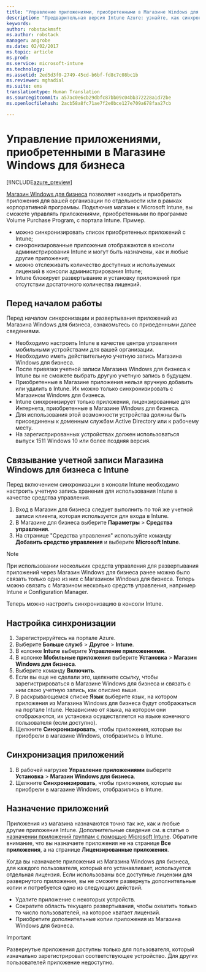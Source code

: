 ```yaml
---
title: "Управление приложениями, приобретенными в Магазине Windows для бизнеса | Предварительная версия Intune Azure | Документация Майкрософт"
description: "Предварительная версия Intune Azure: узнайте, как синхронизировать приложения, приобретенные в Магазине Windows для бизнеса, с Intune, а затем назначать и отслеживать их."
keywords: 
author: robstackmsft
ms.author: robstack
manager: angrobe
ms.date: 02/02/2017
ms.topic: article
ms.prod: 
ms.service: microsoft-intune
ms.technology: 
ms.assetid: 2ed5d3f0-2749-45cd-b6bf-fd8c7c08bc1b
ms.reviewer: mghadial
ms.suite: ems
translationtype: Human Translation
ms.sourcegitcommit: a57ac0e6cb29dbfc87bb09c04bb372228a1d72be
ms.openlocfilehash: 2acb58a8fc71ae7f2e0bce127e709a678faa27cb

---
```


# <a name="how-to-manage-apps-you-purchased-from-the-windows-store-for-business"></a>Управление приложениями, приобретенными в Магазине Windows для бизнеса

[!INCLUDE[azure_preview](../includes/azure_preview.md)]


[Магазин Windows для бизнеса](https://www.microsoft.com/business-store) позволяет находить и приобретать приложения для вашей организации по отдельности или в рамках корпоративной программы. Подключив магазин к Microsoft Intune, вы сможете управлять приложениями, приобретенными по программе Volume Purchase Program, с портала Intune. Пример.
* можно синхронизировать список приобретенных приложений с Intune;
* синхронизированные приложения отображаются в консоли администрирования Intune и могут быть назначены, как и любые другие приложения;
* можно отслеживать количество доступных и используемых лицензий в консоли администрирования Intune;
* Intune блокирует развертывание и установку приложений при отсутствии достаточного количества лицензий.

## <a name="before-you-start"></a>Перед началом работы
Перед началом синхронизации и развертывания приложений из Магазина Windows для бизнеса, ознакомьтесь со приведенными далее сведениями.
* Необходимо настроить Intune в качестве центра управления мобильными устройствами для вашей организации.
* Необходимо иметь действительную учетную запись Магазина Windows для бизнеса.
* После привязки учетной записи Магазина Windows для бизнеса к Intune вы не сможете выбрать другую учетную запись в будущем.
* Приобретенные в Магазине приложения нельзя вручную добавить или удалить в Intune. Их можно только синхронизировать с Магазином Windows для бизнеса.
* Intune синхронизирует только приложения, лицензированные для Интернета, приобретенные в Магазине Windows для бизнеса.
* Для использования этой возможности устройства должны быть присоединены к доменным службам Active Directory или к рабочему месту.
* На зарегистрированных устройствах должен использоваться выпуск 1511 Windows 10 или более поздняя версия.

## <a name="associate-your-windows-store-for-business-account-with-intune"></a>Связывание учетной записи Магазина Windows для бизнеса с Intune
Перед включением синхронизации в консоли Intune необходимо настроить учетную запись хранения для использования Intune в качестве средства управления.
1. Вход в Магазин для бизнеса следует выполнить по той же учетной записи клиента, которая используется для входа в Intune.
2. В Магазине для бизнеса выберите **Параметры** > **Средства управления**.
3. На странице "Средства управления" используйте команду **Добавить средство управления** и выберите **Microsoft Intune**.

> [!NOTE]
> При использовании нескольких средств управления для развертывания приложений через Магазин Windows для бизнеса ранее можно было связать только одно из них с Магазином Windows для бизнеса. Теперь можно связать с Магазином несколько средств управления, например Intune и Configuration Manager.

Теперь можно настроить синхронизацию в консоли Intune.

## <a name="configure-synchronization"></a>Настройка синхронизации

1. Зарегистрируйтесь на портале Azure.
2. Выберите **Больше служб** > **Другое** > **Intune**.
3. В колонке **Intune** выберите **Управление приложениями**.
1. В колонке **Мобильные приложения** выберите **Установка** > **Магазин Windows для бизнеса**.
2. Выберите команду **Включить**.
3. Если вы еще не сделали это, щелкните ссылку, чтобы зарегистрироваться в Магазине Windows для бизнеса и связать с ним свою учетную запись, как описано выше.
5. В раскрывающемся списке **Язык** выберите язык, на котором приложения из Магазина Windows для бизнеса будут отображаться на портале Intune. Независимо от языка, на котором они отображаются, их установка осуществляется на языке конечного пользователя (если доступно).
6. Щелкните **Синхронизировать**, чтобы приложения, которые вы приобрели в магазине Windows, отобразились в Intune.

## <a name="synchronize-apps"></a>Синхронизация приложений

1. В рабочей нагрузке **Управление приложениями** выберите **Установка** > **Магазин Windows для бизнеса**.
2. Щелкните **Синхронизировать**, чтобы приложения, которые вы приобрели в магазине Windows, отобразились в Intune.

## <a name="assign-apps"></a>Назначение приложений

Приложения из магазина назначаются точно так же, как и любые другие приложения Intune. Дополнительные сведения см. в статье о [назначении приложений группам с помощью Microsoft Intune](deploy-apps.md). Обратите внимание, что вы назначаете приложения не на странице **Все приложения**, а на странице **Лицензированные приложения**.

Когда вы назначаете приложения из Магазина Windows для бизнеса, для каждого пользователя, который его устанавливает, используется отдельная лицензия. Если использованы все доступные лицензии для развернутого приложения, вы не сможете развернуть дополнительные копии и потребуется одно из следующих действий.
* Удалите приложение с некоторых устройств.
* Сократите область текущего развертывания, чтобы охватить только то число пользователей, на которое хватает лицензий.
* Приобретите дополнительные копии приложения из Магазина Windows для бизнеса.

> [!Important]
> Развернутые приложения доступны только для пользователя, который изначально зарегистрировал соответствующее устройство. Для других пользователей приложение недоступно.



<!--HONumber=Feb17_HO1-->


